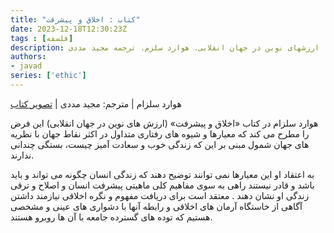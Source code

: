 ```yaml
---
title: "کتاب : اخلاق و پیشرفت"
date: 2023-12-18T12:30:23Z
tags : [فلسفه]
description: اخلاق و پیشرفت، ارزشهای نوین در جهان انقلابی. هوارد سلزم. ترجمه مجید مددی
authors:
- javad
series: ['ethic']
---
```


هوارد سلزام | مترجم: مجید مددی | [تصویر کتاب](/book/img/ethic.jpg)

هوارد سلزام در کتاب «اخلاق و پیشرفت» (ارزش های نوین در جهان انقلابی) این فرض را مطرح می کند که معیارها و شیوه های رفتاری متداول در اکثر نقاط جهان با نظریه های جهان شمول مبنی بر این که زندگی خوب و سعادت آمیز چیست، بستگی چندانی ندارند.

به اعتقاد او این معیارها نمی توانند توضیح دهند که زندگی انسان چگونه می تواند و باید باشد و قادر نیستند راهی به سوی مفاهیم کلی ماهیتی پیشرفت انسان و اصلاح و ترقی زندگی او نشان دهند . معتقد است برای دریافت مفهوم و نگره اخلاقی نیازمند داشتن آگاهی از خاستگاه آرمان های اخلاقی و رابطه آنها با دشواری های عینی و مشخصی هستیم که توده های گسترده جامعه با آن ها روبرو هستند.

